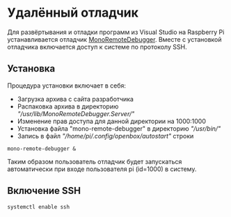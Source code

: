 # Удалённый отладчик
Для развёртывания и отладки программ из Visual Studio на
Raspberry Pi устанавливается отладчик
[MonoRemoteDebugger](https://github.com/techl/MonoRemoteDebugger).
Вместе с установкой отладчика включается доступ к системе по
протоколу SSH.

## Установка
Процедура установки включает в себя:
- Загрузка архива с сайта разработчика
- Распаковка архива в директорию _"/usr/lib/MonoRemoteDebugger.Server/"_
- Изменение прав доступа для данной директории на 1000:1000
- Установка файла "mono-remote-debugger" в директорию _"/usr/bin/"_
- Запись в файл _"/home/pi/.config/openbox/autostart"_ строки
```
mono-remote-debugger &
```

Таким образом пользователь отладчик будет запускаться автоматически
при входе пользователя pi (id=1000) в систему.

## Включение SSH
```
systemctl enable ssh
```